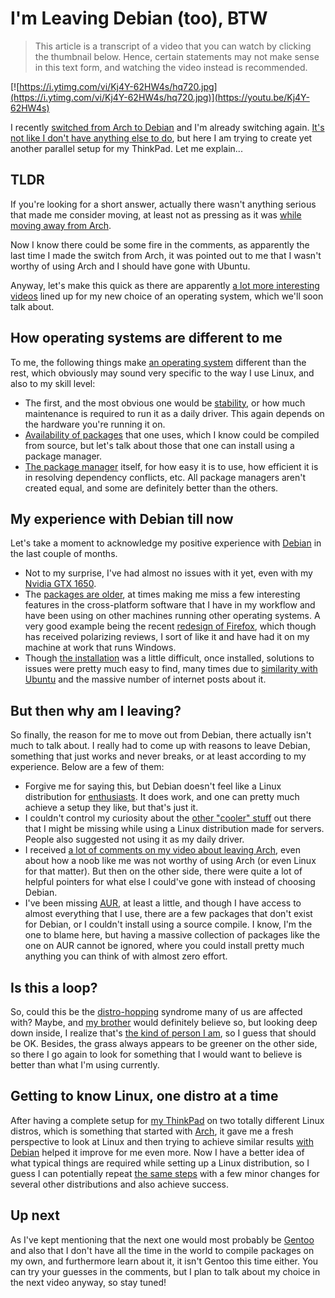 # I'm Leaving Debian (too), BTW

> This article is a transcript of a video that you can watch by clicking the thumbnail below. Hence, certain statements may not make sense in this text form, and watching the video instead is recommended.

[![https://i.ytimg.com/vi/Kj4Y-62HW4s/hq720.jpg](https://i.ytimg.com/vi/Kj4Y-62HW4s/hq720.jpg)](https://youtu.be/Kj4Y-62HW4s)

I recently [switched from Arch to Debian](https://www.youtube.com/watch?v=unhRffAGE7w) and I'm already switching again. [It's not like I don't have anything else to do](https://myterminal.me/projects), but here I am trying to create yet another parallel setup for my ThinkPad. Let me explain...

## TLDR

If you're looking for a short answer, actually there wasn't anything serious that made me consider moving, at least not as pressing as it was [while moving away from Arch](https://www.youtube.com/watch?v=Vjue3qFEFrg).

Now I know there could be some fire in the comments, as apparently the last time I made the switch from Arch, it was pointed out to me that I wasn't worthy of using Arch and I should have gone with Ubuntu.

Anyway, let's make this quick as there are apparently [a lot more interesting videos](https://www.youtube.com/myTerminal) lined up for my new choice of an operating system, which we'll soon talk about.

## How operating systems are different to me

To me, the following things make [an operating system](https://www.linux.org) different than the rest, which obviously may sound very specific to the way I use Linux, and also to my skill level:

- The first, and the most obvious one would be [stability](https://www.debian.org), or how much maintenance is required to run it as a daily driver. This again depends on the hardware you're running it on.
- [Availability of packages](https://aur.archlinux.org) that one uses, which I know could be compiled from source, but let's talk about those that one can install using a package manager.
- [The package manager](https://docs.fedoraproject.org/en-US/fedora/rawhide/system-administrators-guide/package-management/DNF) itself, for how easy it is to use, how efficient it is in resolving dependency conflicts, etc. All package managers aren't created equal, and some are definitely better than the others.

## My experience with Debian till now

Let's take a moment to acknowledge my positive experience with [Debian](https://www.debian.org) in the last couple of months.

- Not to my surprise, I've had almost no issues with it yet, even with my [Nvidia GTX 1650](https://www.notebookcheck.net/NVIDIA-GeForce-GTX-1650-Ti-Mobile-GPU-Benchmarks-and-Specs.452628.0.html).
- The [packages are older](https://packages.debian.org/bullseye), at times making me miss a few interesting features in the cross-platform software that I have in my workflow and have been using on other machines running other operating systems. A very good example being the recent [redesign of Firefox](https://blog.mozilla.org/en/products/firefox/new-firefox-coming-june-1), which though has received polarizing reviews, I sort of like it and have had it on my machine at work that runs Windows.
- Though [the installation](https://gist.github.com/myTerminal/4f1d26eaf32cdc5bcc9fb19f594c03d2) was a little difficult, once installed, solutions to issues were pretty much easy to find, many times due to [similarity with Ubuntu](https://ubuntu.com/community/debian) and the massive number of internet posts about it.

## But then why am I leaving?

So finally, the reason for me to move out from Debian, there actually isn't much to talk about. I really had to come up with reasons to leave Debian, something that just works and never breaks, or at least according to my experience. Below are a few of them:

- Forgive me for saying this, but Debian doesn't feel like a Linux distribution for [enthusiasts](https://blog.rtcx.net/linux-enthusiast). It does work, and one can pretty much achieve a setup they like, but that's just it.
- I couldn't control my curiosity about the [other "cooler" stuff](https://www.reddit.com/r/linuxmasterrace/comments/ngahkg/linux_periodic_table) out there that I might be missing while using a Linux distribution made for servers. People also suggested not using it as my daily driver.
- I received [a lot of comments on my video about leaving Arch](https://www.youtube.com/watch?v=Vjue3qFEFrg), even about how a noob like me was not worthy of using Arch (or even Linux for that matter). But then on the other side, there were quite a lot of helpful pointers for what else I could've gone with instead of choosing Debian.
- I've been missing [AUR](https://aur.archlinux.org), at least a little, and though I have access to almost everything that I use, there are a few packages that don't exist for Debian, or I couldn't install using a source compile. I know, I'm the one to blame here, but having a massive collection of packages like the one on AUR cannot be ignored, where you could install pretty much anything you can think of with almost zero effort.

## Is this a loop?

So, could this be the [distro-hopping](https://www.reddit.com/r/DistroHopping) syndrome many of us are affected with? Maybe, and [my brother](https://github.com/tfkamran) would definitely believe so, but looking deep down inside, I realize that's [the kind of person I am](https://myterminal.me), so I guess that should be OK. Besides, the grass always appears to be greener on the other side, so there I go again to look for something that I would want to believe is better than what I'm using currently.

## Getting to know Linux, one distro at a time

After having a complete setup for [my ThinkPad](https://www.lenovo.com/us/en/laptops/thinkpad/thinkpad-x1/ThinkPad-X1-Extreme-Gen-3/p/22TP2X1X1E3) on two totally different Linux distros, which is something that started with [Arch](https://github.com/myTerminal/dotfiles/tree/master/.setup/linux/arch), it gave me a fresh perspective to look at Linux and then trying to achieve similar results [with Debian](https://github.com/myTerminal/dotfiles/tree/master/.setup/linux/debian) helped it improve for me even more. Now I have a better idea of what typical things are required while setting up a Linux distribution, so I guess I can potentially repeat [the same steps](https://gist.github.com/myTerminal/4f1d26eaf32cdc5bcc9fb19f594c03d2) with a few minor changes for several other distributions and also achieve success.

## Up next

As I've kept mentioning that the next one would most probably be [Gentoo](https://www.gentoo.org) and also that I don't have all the time in the world to compile packages on my own, and furthermore learn about it, it isn't Gentoo this time either. You can try your guesses in the comments, but I plan to talk about my choice in the next video anyway, so stay tuned!
